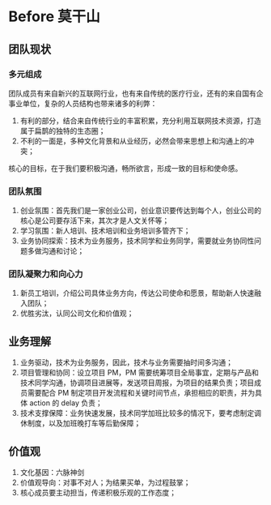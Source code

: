 Before 莫干山
===

## 团队现状

### 多元组成

团队成员有来自新兴的互联网行业，也有来自传统的医疗行业，还有的来自国有企事业单位，复杂的人员结构也带来诸多的利弊：

1. 有利的部分，结合来自传统行业的丰富积累，充分利用互联网技术资源，打造属于扁鹊的独特的生态圈；
2. 不利的一面是，多种文化背景和从业经历，必然会带来思想上和沟通上的冲突；

核心的目标，在于我们要积极沟通，畅所欲言，形成一致的目标和使命感。

### 团队氛围

1. 创业氛围：首先我们是一家创业公司，创业意识要传达到每个人，创业公司的核心是公司要存活下来，其次才是人文关怀等；
2. 学习氛围：新人培训、技术培训和业务培训多管齐下；
3. 业务协同探索：技术为业务服务，技术同学和业务同学，需要就业务协同性问题多做沟通和讨论；

### 团队凝聚力和向心力

1. 新员工培训，介绍公司具体业务方向，传达公司使命和愿景，帮助新人快速融入团队；
2. 优胜劣汰，认同公司文化和价值观；

## 业务理解

1. 业务驱动，技术为业务服务，因此，技术与业务需要抽时间多沟通；
2. 项目管理和协同：设立项目 PM，PM 需要统筹项目全局事宜，定期与产品和技术同学沟通，协调项目进展等，发送项目周报，为项目的结果负责；项目成员需要配合 PM 制定项目开发流程和关键时间节点，承担相应的职责，并为具体 action 的 delay 负责；
3. 技术支撑保障：业务快速发展，技术同学加班比较多的情况下，要考虑制定调休制度，以及加班晚打车等后勤保障；

## 价值观

1. 文化基因：六脉神剑
2. 价值观导向：对事不对人；为结果买单，为过程鼓掌；
3. 核心成员要主动担当，传递积极乐观的工作态度；
